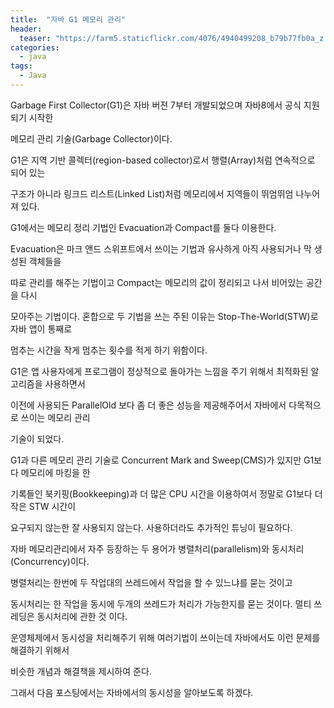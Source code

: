 ```yaml
---
title:  "자바 G1 메모리 관리"
header:
  teaser: "https://farm5.staticflickr.com/4076/4940499208_b79b77fb0a_z.jpg"
categories: 
  - java
tags:
  - Java
---
```

  
   Garbage First Collector(G1)은 자바 버젼 7부터 개발되었으며 자바8에서 공식 지원되기 시작한
  
  메모리 관리 기술(Garbage Collector)이다.
  
  G1은 지역 기반 콜렉터(region-based collector)로서 행렬(Array)처럼 연속적으로 되어 있는
  
  구조가 아니라 링크드 리스트(Linked List)처럼 메모리에서 지역들이 뛰엄뛰엄 나누어져 있다.
  
  
   G1에서는 메모리 정리 기법인 Evacuation과 Compact를 둘다 이용한다.
   
  Evacuation은 마크 앤드 스위프트에서 쓰이는 기법과 유사하게 아직 사용되거나 막 생성된 객체들을
   
  따로 관리를 해주는 기법이고 Compact는 메모리의 값이 정리되고 나서 비어있는 공간을 다시
   
  모아주는 기법이다. 혼합으로 두 기법을 쓰는 주된 이유는 Stop-The-World(STW)로 자바 앱이 통째로
   
  멈추는 시간을 작게 멈추는 횟수를 적게 하기 위함이다.
  
  
   G1은 앱 사용자에게 프로그램이 정상적으로 돌아가는 느낌을 주기 위해서 최적화된 알고리즘을 사용하면서
   
  이전에 사용되든 ParallelOld 보다 좀 더 좋은 성능을 제공해주어서 자바에서 다목적으로 쓰이는 메모리 관리
  
  기술이 되었다.
  
   G1과 다른 메모리 관리 기술로 Concurrent Mark and Sweep(CMS)가 있지만 G1보다 메모리에 마킹을 한
   
  기록들인 북키핑(Bookkeeping)과 더 많은 CPU 시간을 이용하여서 정말로 G1보다 더 작은 STW 시간이
  
  요구되지 않는한 잘 사용되지 않는다. 사용하더라도 추가적인 튜닝이 필요하다.
  
   자바 메모리관리에서 자주 등장하는 두 용어가 병렬처리(parallelism)와 동시처리(Concurrency)이다.
   
  병렬처리는 한번에 두 작업대의 쓰레드에서 작업을 할 수 있느냐를 묻는 것이고
  
  동시처리는 한 작업을 동시에 두개의 쓰레드가 처리가 가능한지를 묻는 것이다. 멀티 쓰레딩은 동시처리에 관한 것 이다.
  
  운영체제에서 동시성을 처리해주기 위해 여러기법이 쓰이는데 자바에서도 이런 문제를 해결하기 위해서
  
  비슷한 개념과 해결책을 제시하여 준다.
  
  그래서 다음 포스팅에서는 자바에서의 동시성을 알아보도록 하겠다.
  

  
  
  
  
  
  

   
  
[^posts]: Footnote test.
